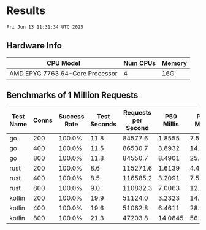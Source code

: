 # Results
`Fri Jun 13 11:31:34 UTC 2025`
## Hardware Info
| CPU Model | Num CPUs | Memory |
| --------- | -------- | ------ |
| AMD EPYC 7763 64-Core Processor | 4 | 16G |

## Benchmarks of 1 Million Requests
| Test Name | Conns | Success Rate | Test Seconds | Requests per Second | P50 Millis | P99 Millis | P99.9 Millis | API Memory MB | API CPU Time | API Threads |
| --------- | ----- | ------------ | ------------ | ------------------- | ---------- | ---------- | ------------ | ------------- | ------------ | ----------- |
| go | 200 | 100.0% | 11.8 | 84577.6 | 1.8555 | 7.5574 | 10.3387 | 17.6 | 00:00:27 | 11 |
| go | 400 | 100.0% | 11.5 | 86530.7 | 3.8932 | 14.0694 | 19.7670 | 22.7 | 00:00:27 | 11 |
| go | 800 | 100.0% | 11.8 | 84550.7 | 8.4901 | 25.8998 | 41.1203 | 35.4 | 00:00:28 | 10 |
| rust | 200 | 100.0% | 8.6 | 115271.6 | 1.6139 | 4.4415 | 6.0291 | 9.1 | 00:00:17 | 5 |
| rust | 400 | 100.0% | 8.5 | 116585.2 | 3.2091 | 7.5925 | 10.0013 | 13.9 | 00:00:17 | 5 |
| rust | 800 | 100.0% | 9.0 | 110832.3 | 7.0063 | 12.8916 | 19.4679 | 23.4 | 00:00:17 | 5 |
| kotlin | 200 | 100.0% | 19.9 | 51124.0 | 3.2323 | 14.5116 | 36.5573 | 336.3 | 00:01:01 | 142 |
| kotlin | 400 | 100.0% | 19.6 | 51062.8 | 6.4611 | 28.8428 | 69.5394 | 410.6 | 00:00:59 | 155 |
| kotlin | 800 | 100.0% | 21.3 | 47203.8 | 14.0845 | 56.5632 | 154.0313 | 497.0 | 00:01:04 | 155 |
